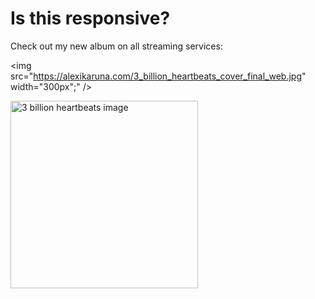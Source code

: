 

# Is this responsive?



Check out my new album on all streaming services:

<img src="https://alexikaruna.com/3_billion_heartbeats_cover_final_web.jpg" width="300px";" />

<img src="https://alexikaruna.com/3_billion_heartbeats_cover_final_web.jpg" alt="3 billion heartbeats image" style="width:300px;" /> 